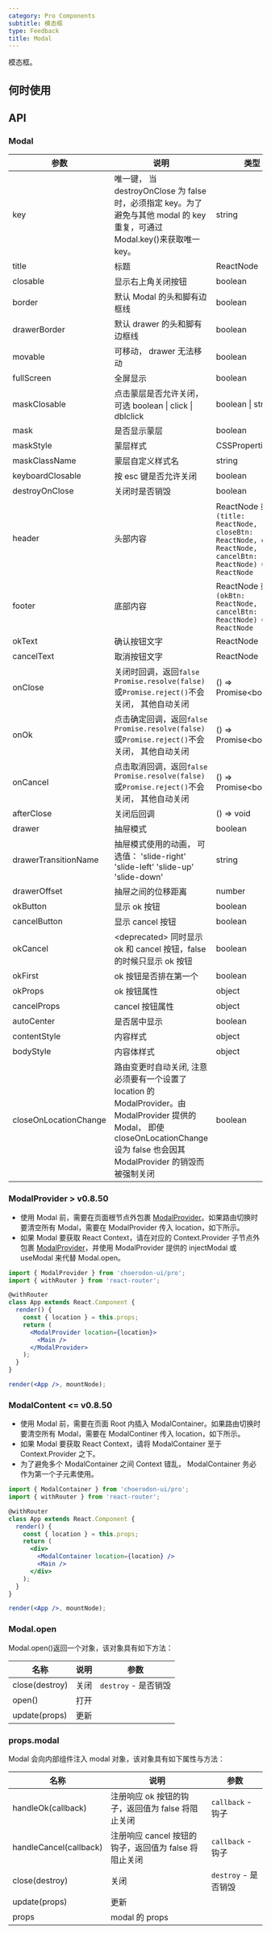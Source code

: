 ```yaml
---
category: Pro Components
subtitle: 模态框
type: Feedback
title: Modal
---
```


模态框。

## 何时使用

## API

### Modal

| 参数 | 说明 | 类型 | 默认值 |
| --- | --- | --- | --- |
| key | 唯一键， 当 destroyOnClose 为 false 时，必须指定 key。为了避免与其他 modal 的 key 重复，可通过 Modal.key()来获取唯一 key。 | string |  |
| title | 标题 | ReactNode |  |
| closable | 显示右上角关闭按钮 | boolean | false |
| border | 默认 Modal 的头和脚有边框线 | boolean | true |
| drawerBorder | 默认 drawer 的头和脚有边框线 | boolean | true |
| movable | 可移动， drawer 无法移动 | boolean | true |
| fullScreen | 全屏显示 | boolean | false |
| maskClosable | 点击蒙层是否允许关闭，可选 boolean \| click \| dblclick | boolean \| string | false |
| mask | 是否显示蒙层 | boolean | true |
| maskStyle | 蒙层样式 | CSSProperties |  |
| maskClassName | 蒙层自定义样式名 | string |  |
| keyboardClosable | 按 esc 键是否允许关闭 | boolean | true |
| destroyOnClose | 关闭时是否销毁 | boolean | true |
| header | 头部内容 | ReactNode 或`(title: ReactNode, closeBtn: ReactNode, okBtn: ReactNode, cancelBtn: ReactNode) => ReactNode` |  |
| footer | 底部内容 | ReactNode 或`(okBtn: ReactNode, cancelBtn: ReactNode) => ReactNode` |  |
| okText | 确认按钮文字 | ReactNode | 确定 |
| cancelText | 取消按钮文字 | ReactNode | 取消 |
| onClose | 关闭时回调，返回`false` `Promise.resolve(false)`或`Promise.reject()`不会关闭， 其他自动关闭 | () => Promise&lt;boolean&gt; |  |
| onOk | 点击确定回调，返回`false` `Promise.resolve(false)`或`Promise.reject()`不会关闭， 其他自动关闭 | () => Promise&lt;boolean&gt; |  |
| onCancel | 点击取消回调，返回`false` `Promise.resolve(false)`或`Promise.reject()`不会关闭， 其他自动关闭 | () => Promise&lt;boolean&gt; |  |
| afterClose | 关闭后回调 | () => void |  |
| drawer | 抽屉模式 | boolean | false |
| drawerTransitionName | 抽屉模式使用的动画， 可选值： 'slide-right' 'slide-left' 'slide-up' 'slide-down' | string | 'slide-right' |
| drawerOffset | 抽屉之间的位移距离 | number | 150 |
| okButton | 显示 ok 按钮 | boolean | true |
| cancelButton | 显示 cancel 按钮 | boolean | |
| okCancel | \<deprecated\> 同时显示 ok 和 cancel 按钮，false 的时候只显示 ok 按钮 | boolean | true |
| okFirst | ok 按钮是否排在第一个 | boolean | true |
| okProps | ok 按钮属性 | object |  |
| cancelProps | cancel 按钮属性 | object |  |
| autoCenter	| 是否居中显示	| boolean	| false |
| contentStyle | 内容样式 | object |  |
| bodyStyle | 内容体样式 | object |  |
| closeOnLocationChange | 路由变更时自动关闭, 注意必须要有一个设置了 location 的 ModalProvider。由 ModalProvider 提供的 Modal， 即使 closeOnLocationChange 设为 false 也会因其 ModalProvider 的销毁而被强制关闭  | boolean | true |

<style>
.code-box-demo .c7n-pro-btn {
    margin-right: 8px;
}
</style>

### ModalProvider > v0.8.50

- 使用 Modal 前，需要在页面根节点外包裹 [ModalProvider](/components-pro/modal-provider/#ModalProvider)。如果路由切换时要清空所有 Modal，需要在 ModalProvider 传入 location，如下所示。
- 如果 Modal 要获取 React Context，请在对应的 Context.Provider 子节点外包裹 [ModalProvider](/components-pro/modal-provider/#ModalProvider)，并使用 ModalProvider 提供的 injectModal 或 useModal 来代替 Modal.open。

```jsx harmony
import { ModalProvider } from 'choerodon-ui/pro';
import { withRouter } from 'react-router';

@withRouter
class App extends React.Component {
  render() {
    const { location } = this.props;
    return (
      <ModalProvider location={location}>
        <Main />
      </ModalProvider>
    );
  }
}

render(<App />, mountNode);
```

### ModalContent <= v0.8.50

- 使用 Modal 前，需要在页面 Root 内插入 ModalContainer。如果路由切换时要清空所有 Modal，需要在 ModalContiner 传入 location，如下所示。
- 如果 Modal 要获取 React Context，请将 ModalContainer 至于 Context.Provider 之下。
- 为了避免多个 ModalContainer 之间 Context 错乱， ModalContainer 务必作为第一个子元素使用。

```jsx harmony
import { ModalContainer } from 'choerodon-ui/pro';
import { withRouter } from 'react-router';

@withRouter
class App extends React.Component {
  render() {
    const { location } = this.props;
    return (
      <div>
        <ModalContainer location={location} />
        <Main />
      </div>
    );
  }
}

render(<App />, mountNode);
```

### Modal.open

Modal.open()返回一个对象，该对象具有如下方法：

| 名称           | 说明 | 参数                 |
| -------------- | ---- | -------------------- |
| close(destroy) | 关闭 | `destroy` - 是否销毁 |
| open()         | 打开 |                      |
| update(props)  | 更新 |                      |

### props.modal

Modal 会向内部组件注入 modal 对象，该对象具有如下属性与方法：

| 名称 | 说明 | 参数 |
| --- | --- | --- |
| handleOk(callback) | 注册响应 ok 按钮的钩子，返回值为 false 将阻止关闭 | `callback` - 钩子 |
| handleCancel(callback) | 注册响应 cancel 按钮的钩子，返回值为 false 将阻止关闭 | `callback` - 钩子 |
| close(destroy) | 关闭 | `destroy` - 是否销毁 |
| update(props) | 更新 |  |
| props | modal 的 props |  |
